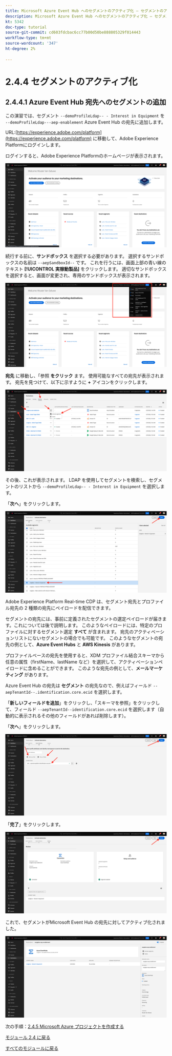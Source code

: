 ```yaml
---
title: Microsoft Azure Event Hub へのセグメントのアクティブ化 – セグメントのアクティブ化
description: Microsoft Azure Event Hub へのセグメントのアクティブ化 – セグメントのアクティブ化
kt: 5342
doc-type: tutorial
source-git-commit: cd603fdcbac6cc77b00d50be888805329f014443
workflow-type: tm+mt
source-wordcount: '347'
ht-degree: 2%

---
```


# 2.4.4 セグメントのアクティブ化

## 2.4.4.1 Azure Event Hub 宛先へのセグメントの追加

この演習では、セグメント `--demoProfileLdap-- - Interest in Equipment` を `--demoProfileLdap---aep-enablement` Azure Event Hub の宛先に追加します。

URL:[https://experience.adobe.com/platform](https://experience.adobe.com/platform) に移動して、Adobe Experience Platformにログインします。

ログインすると、Adobe Experience Platformのホームページが表示されます。

![データ取得](./../../../modules/datacollection/module1.2/images/home.png)

続行する前に、**サンドボックス** を選択する必要があります。 選択するサンドボックスの名前は ``--aepSandboxId--`` です。 これを行うには、画面上部の青い線のテキスト **[!UICONTROL 実稼動製品]** をクリックします。 適切なサンドボックスを選択すると、画面が変更され、専用のサンドボックスが表示されます。

![データ取得](./../../../modules/datacollection/module1.2/images/sb1.png)

**宛先** に移動し、「参照 **をクリック** ます。 使用可能なすべての宛先が表示されます。 宛先を見つけて、以下に示すように **+** アイコンをクリックします。

![5-01-select-destination.png](./images/5-01-select-destination.png)

その後、これが表示されます。 LDAP を使用してセグメントを検索し、セグメントのリストから `--demoProfileLdap-- - Interest in Equipment` を選択します。

「**次へ**」をクリックします。

![5-04-select-segment.png](./images/5-04-select-segment.png)

Adobe Experience Platform Real-time CDP は、セグメント宛先とプロファイル宛先の 2 種類の宛先にペイロードを配信できます。

セグメントの宛先には、事前に定義されたセグメントの選定ペイロードが届きます。これについては後で説明します。 このようなペイロードには、特定のプロファイルに対するセグメント選定 **すべて** が含まれます。 宛先のアクティベーションリストにないセグメントの場合でも可能です。 このようなセグメントの宛先の例として、**Azure Event Hubs** と **AWS Kinesis** があります。

プロファイルベースの宛先を使用すると、XDM プロファイル結合スキーマから任意の属性（firstName、lastName など）を選択して、アクティベーションペイロードに含めることができます。 このような宛先の例として、**メールマーケティング** があります。

Azure Event Hub の宛先は **セグメント** の宛先なので、例えばフィールド `--aepTenantId--.identification.core.ecid` を選択します。

「**新しいフィールドを追加**」をクリックし、「スキーマを参照」をクリックして、フィールド `--aepTenantId--identification.core.ecid` を選択します（自動的に表示されるその他のフィールドがあれば削除します）。

「**次へ**」をクリックします。

![5-05-select-attributes.png](./images/5-05-select-attributes.png)

「**完了**」をクリックします。

![5-06-destination-finish.png](./images/5-06-destination-finish.png)

これで、セグメントがMicrosoft Event Hub の宛先に対してアクティブ化されました。

![5-07-destination-segment-added.png](./images/5-07-destination-segment-added.png)

次の手順：[2.4.5 Microsoft Azure プロジェクトを作成する ](./ex5.md)

[モジュール 2.4 に戻る](./segment-activation-microsoft-azure-eventhub.md)

[すべてのモジュールに戻る](./../../../overview.md)
